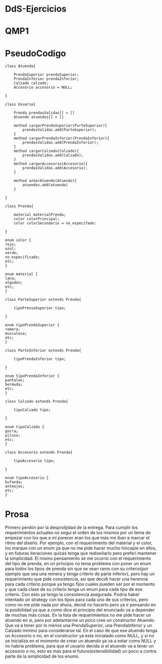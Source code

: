 # DdS-Ejercicios

# QMP1

# PseudoCodigo

    class Atuendo{

        PrendaSuperior prendaSuperior;
        PrendaInferior prendaInferior;
        Calzado calzado;
        Accesorio accesorio = NULL;

    }

    class Usuario{

        Prenda prendasValidas[] = []
        Atuendo atuendos[] = []

        method cargarPrendaSuperior(ParteSuperior){
            prendasValidas.add(ParteSuperior);
        }
        method cargarPrendaInferior(PrendaInferior){
            prendasValidas.add(PrendaInferior);
        }
        method cargarCalzado(Calzado){
            prendasValidas.add(Calzado);
        }
        method cargarAccesorio(Accesorio){
            prendasValidas.add(Accesorio);
        }

        method armarAtuendo(Atuendo){
            atuendos.add(atuendo)
        }

    }

    class Prenda{

        material materialPrenda;
        color colorPrincipal;
        color colorSecundario = no_especifado:

    }

    enum color {
    rojo;
    azul;
    verde;
    no_especificado;
    etc;
    }

    enum material {
    lana;
    algodon;
    etc;
    }

    class ParteSuperior extends Prenda{

        tipoPrensaSuperior tipo;

    }

    enum tipoPrendaSuperior {
    remera;
    musculosa;
    etc;
    }

    class ParteInferior extends Prenda{

        tipoPrendaInferior tipo;

    }

    enum tipoPrendaInferior {
    pantalon;
    bermuda;
    etc;
    }

    class Calzado extends Prenda{

        tipoCalzado tipo;

    }

    enum tipoCalzado {
    gorra;
    piluso;
    etc;
    }

    class Accesorio extends Prenda{

        tipoAccesorio tipo;

    }

    enum tipoAccesorio {
    bufanda;
    anteojos;
    etc;
    }

# Prosa

Primero perdón por la desprolijidad de la entrega.
Para cumplir los requerimientos actuales no segui el orden de los mismos por un tema de empezar con los que a mi parecer eran los que más me iban a marcar el ritmo del diseño.
Por ejemplo, con el requerimiento del material y el color, los marque con un enum ya que no me pide hacer mucho hincapíe en ellos, y en futuras iteraciones quizas tenga que rediseñarlo pero preferi mantener la simplicidad.
El mismo pensamiento se me ocurrio con el requerimiento del tipo de prenda, en un principio no tenia problema con poner un enum para todos los tipos de prenda sin que se vean raros con su criterio(por ejemplo que sea una remera y tenga criterio de parte inferior), pero hay un requerimiento que pide consistencia, asi que decidi hacer una herencia para cada criterio porque ya tengo fijos cuales pueden ser por el momento y que cada clase de su criterio tenga un enum para cada tipo de ese criterio. Con esto ya tengo la consistencia asegurada. Podria haber intentado un strategy con los tipos para cada uno de sus criterios, pero como no me pide nada por ahora, decidí no hacerlo pero ya ir pensando en la posibilidad ya que a como dice el principio del enunciado va a depender de muchas más cosas.
En la lista de requerimientos no me pide hacer un atuendo en si, pero por adelantarme un poco cree un constructor Atuendo. Que va a tener por lo menos una PrendaSuperior, una PrendaInferior y un Calzado minimo para considerarse tal. En el caso de que ese atuendo tenga un Accesorio o no, en el constructor ya esta inicialado como NULL, y si no se inicializa en el momento de crear un atuendo ya va a estar como NULL y no habria problema, para que el usuario decida si el atuendo va a tener un accesorio o no, esto es más para el futuro(extensibiilidad) un poco a contra parte de la simplicidad de los enums.
